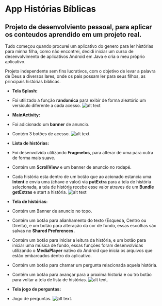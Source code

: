 # App Histórias Bíblicas

## Projeto de desenvolviento pessoal, para aplicar os conteudos aprendido em um projeto real.
Tudo começou quando procurei um aplicativo do genero para ler histórias para minha filha, como não encontrei, decidi iniciar um curso de desenvolvimento de aplicativos Android em Java e cria o meu próprio aplicativo.

Projeto independente sem fins lucrativos, com o objetivo de levar a palavra de Deus a diversos lares, onde os pais possam ler para seus filhos,
as principais histórias bíblicas.

- **Tela Splash:** 
- Foi utilizado a função **randomica** para exibir de forma aleatório um versiculo diferente a cada acesso.
![alt text](https://github.com/rst-tec/AppHistoria/blob/AndroidNovaVersao/ImagensTelas/App-Tela-01.jpeg)

- **MainActivity:** 
- Foi adicionado um **banner** de anuncio. 
- Contém 3 botões de acesso.
![alt text](https://github.com/rst-tec/AppHistoria/blob/AndroidNovaVersao/ImagensTelas/App-Tela-02.jpeg)


- **Lista de histórias:** 
- Foi desenvolvida utilizando **Fragmetos**, para alterar de uma para outra de forma mais suave.
- Contém um **ScrollView** e um banner de anuncio no rodapé.
- Cada história esta dentro de um botão que ao acionado estancia uma **Intent** e envia uma (chave e valor) via **putExtra** para a tela de história selecionada, a tela de história recebe esse valor atraves de um **Bundle** **getExtras** e start a história.
![alt text](https://github.com/rst-tec/AppHistoria/blob/AndroidNovaVersao/ImagensTelas/App-Tela-03.jpeg)


- **Tela de histórias:** 
- Contém um Banner de anuncio no topo.
- Contém um botão para alianhamento do texto (Esqueda, Centro ou Direita), e um botão para alteração da cor de fundo, essas escolhas são salvas no **Shared Preferences.**
- Contém um botão para iniciar a leitura da história, e um botão para iniciar uma música de fundo, essas funções foram desenvolvidas utilizando o **MediaPlayer** nativo do Android que inicia os arquivos que estão embarcados dentro do aplicativo.
- Contém um botão para chamar um pergunta relacionada aquela história.
- Contém um botão para avançar para a proxima historia e ou tro botão para voltar a tela de lista de histórias.
![alt text](https://github.com/rst-tec/AppHistoria/blob/AndroidNovaVersao/ImagensTelas/App-Tela-04.jpeg).


- **Tela jogo de perguntas:** 
- Jogo de perguntas.
![alt text](https://github.com/rst-tec/AppHistoria/blob/AndroidNovaVersao/ImagensTelas/App-Tela-05.jpeg).


